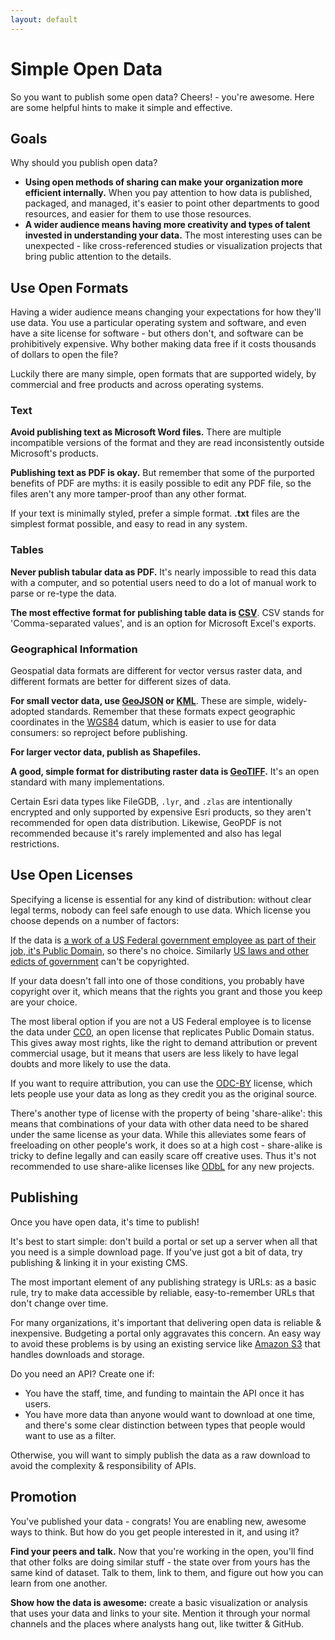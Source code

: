 ```yaml
---
layout: default
---
```


# Simple Open Data

So you want to publish some open data? Cheers! - you're awesome. Here are some
helpful hints to make it simple and effective.

## Goals

Why should you publish open data?

* **Using open methods of sharing can make your organization more efficient internally.** When you pay attention to how data is published, packaged, and managed, it's easier to point other departments to good resources, and easier for them to use those resources.
* **A wider audience means having more creativity and types of talent invested in understanding your data.** The most interesting uses can be unexpected - like cross-referenced studies or visualization projects that bring public attention to the details.

## Use Open Formats

Having a wider audience means changing your expectations for how they'll use data. You use a particular operating system and software, and even have a site license for software - but others don't, and software can be prohibitively expensive. Why bother making data free if it costs thousands of dollars to open the file?

Luckily there are many simple, open formats that are supported widely, by commercial and free products and across operating systems.

### Text

**Avoid publishing text as Microsoft Word files.** There are multiple incompatible versions of the format and they are read inconsistently outside Microsoft's products.

**Publishing text as PDF is okay.** But remember that some of the purported benefits of PDF are myths: it is easily possible to edit any PDF file, so the files aren't any more tamper-proof than any other format.

If your text is minimally styled, prefer a simple format. **.txt** files are the simplest format possible, and easy to read in any system.

### Tables

**Never publish tabular data as PDF.** It's nearly impossible to read this data with a computer, and so potential users need to do a lot of manual work to parse or re-type the data.

**The most effective format for publishing table data is [CSV](http://en.wikipedia.org/wiki/Comma-separated_values)**. CSV stands for 'Comma-separated values', and is an option for Microsoft Excel's exports.

### Geographical Information

Geospatial data formats are different for vector versus raster data, and different formats are better for different sizes of data.

**For small vector data, use [GeoJSON](http://geojson.org/) or [KML](http://developers.google.com/kml/documentation/)**. These are simple, widely-adopted standards. Remember that these formats expect geographic coordinates in the [WGS84](http://en.wikipedia.org/wiki/World_Geodetic_System) datum, which is easier to use for data consumers: so reproject before publishing.

**For larger vector data, publish as Shapefiles.**

**A good, simple format for distributing raster data is [GeoTIFF](http://en.wikipedia.org/wiki/GeoTIFF).** It's an open standard with many implementations.

Certain Esri data types like FileGDB, `.lyr`, and `.zlas` are intentionally encrypted and only supported by expensive Esri products, so they aren't recommended for open data distribution. Likewise, GeoPDF is not recommended because it's rarely implemented and also has legal restrictions.

## Use Open Licenses

Specifying a license is essential for any kind of distribution: without clear legal terms, nobody can feel safe enough to use data. Which license you choose depends on a number of factors:

If the data is [a work of a US Federal government employee as part of their job, it's Public Domain](http://en.wikipedia.org/wiki/Work_of_the_United_States_Government), so there's no choice. Similarly [US laws and other edicts of government](http://en.wikipedia.org/wiki/Edict_of_government) can't be copyrighted.

If your data doesn't fall into one of those conditions, you probably have copyright over it, which means that the rights you grant and those you keep are your choice.

The most liberal option if you are not a US Federal employee is to license the data under [CC0](http://creativecommons.org/publicdomain/zero/1.0/), an open license that replicates Public Domain status. This gives away most rights, like the right to demand attribution or prevent commercial usage, but it means that users are less likely to have legal doubts and more likely to use the data.

If you want to require attribution, you can use the [ODC-BY](http://opendatacommons.org/licenses/by/summary/) license, which lets people use your data as long as they credit you as the original source.

There's another type of license with the property of being 'share-alike': this means that combinations of your data with other data need to be shared under the same license as your data. While this alleviates some fears of freeloading on other people's work, it does so at a high cost - share-alike is tricky to define legally and can easily scare off creative uses. Thus it's not recommended to use share-alike licenses like [ODbL](http://opendatacommons.org/licenses/odbl/) for any new projects.

## Publishing

Once you have open data, it's time to publish!

It's best to start simple: don't build a portal or set up a server when all that you need is a simple download page. If you've just got a bit of data, try publishing & linking it in your existing CMS.

The most important element of any publishing strategy is URLs: as a basic rule, try to make data accessible by reliable, easy-to-remember URLs that don't change over time.

For many organizations, it's important that delivering open data is reliable & inexpensive. Budgeting a portal only aggravates this concern. An easy way to avoid these problems is by using an existing service like [Amazon S3](http://aws.amazon.com/s3/) that handles downloads and storage.

Do you need an API? Create one if:

* You have the staff, time, and funding to maintain the API once it has users.
* You have more data than anyone would want to download at one time, and there's some clear distinction between types that people would want to use as a filter.

Otherwise, you will want to simply publish the data as a raw download to avoid the complexity & responsibility of APIs.

## Promotion

You've published your data - congrats! You are enabling new, awesome ways to think. But how do you get people interested in it, and using it?

**Find your peers and talk.** Now that you're working in the open, you'll find that other folks are doing similar stuff - the state over from yours has the same kind of dataset. Talk to them, link to them, and figure out how you can learn from one another.

**Show how the data is awesome:** create a basic visualization or analysis that uses your data and links to your site. Mention it through your normal channels and the places where analysts hang out, like twitter & GitHub.
